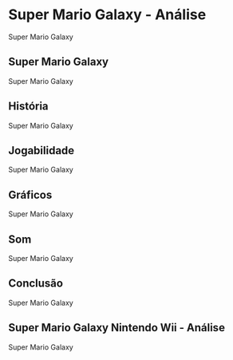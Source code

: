 ---
---

# Super Mario Galaxy - Análise

Super Mario Galaxy

## Super Mario Galaxy

Super Mario Galaxy

## História

Super Mario Galaxy

## Jogabilidade

Super Mario Galaxy

## Gráficos

Super Mario Galaxy

## Som

Super Mario Galaxy

## Conclusão

Super Mario Galaxy

## Super Mario Galaxy Nintendo Wii - Análise

Super Mario Galaxy
